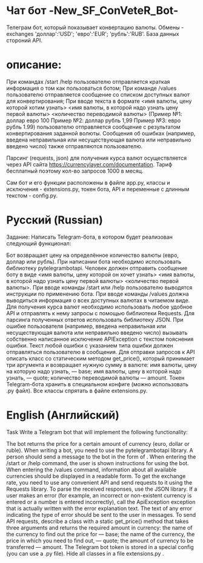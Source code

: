 # Чат бот -New_SF_ConVeteR_Bot- 
Телеграм бот, который показывает конвертацию валюты. Обмены - exchanges 'доллар':'USD'; 'евро':'EUR'; 'рубль':'RUB'. База данных стороний API.  

# описание:
При командах /start /help пользователю отправляется краткая информация о том как пользоваться ботом;
При команде /values пользователю отправляется сообщение со списком доступных валют для конвертирования;
При вводе текста в формате <имя валюты, цену которой хотим узнать> <имя валюты, в которой надо узнать цену первой валюты> <количество переводимой валюты> (Пример №1: доллар евро 100 Пример №2: доллар рубль 1,99 Пример №3: евро рубль 1.99) пользователю отправляется сообщение с результатом конвертирования заданной волюты.
Сообщения об ошибках (например, введена неправильная или несуществующая валюта или неправильно введено число) также отправляются пользователю.

Парсинг (requests, json) для получения курса валют осуществляется через API сайта https://currencylayer.com/documentation. Тариф бесплатный поэтому кол-во запросов 1000 в месяц.

Сам бот и его функции расположены в файле app.py, классы и исключения - extensions.py, токен бота, API и переменные с длинным текстом - config.py.

# Русский (Russian)
Задание: Написать Telegram-бота, в котором будет реализован следующий функционал:

Бот возвращает цену на определённое количество валюты (евро, доллар или рубль).
При написании бота необходимо использовать библиотеку pytelegrambotapi.
Человек должен отправить сообщение боту в виде <имя валюты, цену которой он хочет узнать> <имя валюты, в которой надо узнать цену первой валюты> <количество первой валюты>.
При вводе команды /start или /help пользователю выводятся инструкции по применению бота.
При вводе команды /values должна выводиться информация о всех доступных валютах в читаемом виде.
Для получения курса валют необходимо использовать любое удобное API и отправлять к нему запросы с помощью библиотеки Requests.
Для парсинга полученных ответов использовать библиотеку JSON.
При ошибке пользователя (например, введена неправильная или несуществующая валюта или неправильно введено число) вызывать собственно написанное исключение APIException с текстом пояснения ошибки.
Текст любой ошибки с указанием типа ошибки должен отправляться пользователю в сообщения.
Для отправки запросов к API описать класс со статическим методом get_price(), который принимает три аргумента и возвращает нужную сумму в валюте:
имя валюты, цену на которую надо узнать, — base;
имя валюты, цену в которой надо узнать, — quote;
количество переводимой валюты — amount.
Токен Telegram-бота хранить в специальном конфиге (можно использовать .py файл).
Все классы спрятать в файле extensions.py.

# English (Английский)
Task Write a Telegram bot that will implement the following functionality:

The bot returns the price for a certain amount of currency (euro, dollar or ruble).
When writing a bot, you need to use the pytelegrambotapi library.
A person should send a message to the bot in the form of .
When entering the /start or /help command, the user is shown instructions for using the bot.
When entering the /values command, information about all available currencies should be displayed in a readable form.
To get the exchange rate, you need to use any convenient API and send requests to it using the Requests library.
To parse the received responses, use the JSON library.
If a user makes an error (for example, an incorrect or non-existent currency is entered or a number is entered incorrectly), call the ApiException exception that is actually written with the error explanation text.
The text of any error indicating the type of error should be sent to the user in messages.
To send API requests, describe a class with a static get_price() method that takes three arguments and returns the required amount in currency:
the name of the currency to find out the price for — base;
the name of the currency, the price in which you need to find out, — quote;
the amount of currency to be transferred — amount.
The Telegram bot token is stored in a special config (you can use a .py file).
Hide all classes in a file extensions.py .


